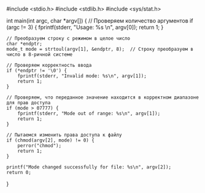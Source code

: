 #include <stdio.h>
#include <stdlib.h>
#include <sys/stat.h>

int main(int argc, char *argv[]) {
    // Проверяем количество аргументов
    if (argc != 3) {
        fprintf(stderr, "Usage: %s <octal mode> <file>\n", argv[0]);
        return 1;
    }

    // Преобразуем строку с режимом в целое число
    char *endptr;
    mode_t mode = strtoul(argv[1], &endptr, 8);  // Строку преобразуем в число в 8-ричной системе

    // Проверяем корректность ввода
    if (*endptr != '\0') {
        fprintf(stderr, "Invalid mode: %s\n", argv[1]);
        return 1;
    }

    // Проверяем, что переданное значение находится в корректном диапазоне для прав доступа
    if (mode > 07777) {
        fprintf(stderr, "Mode out of range: %s\n", argv[1]);
        return 1;
    }

    // Пытаемся изменить права доступа к файлу
    if (chmod(argv[2], mode) != 0) {
        perror("chmod");
        return 1;
    }

    printf("Mode changed successfully for file: %s\n", argv[2]);
    return 0;
}

